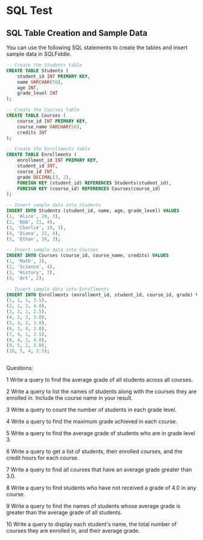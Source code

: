 # SQL Test

## SQL Table Creation and Sample Data

You can use the following SQL statements to create the tables and insert sample data in SQLFiddle.

```sql
-- Create the Students table
CREATE TABLE Students (
    student_id INT PRIMARY KEY,
    name VARCHAR(50),
    age INT,
    grade_level INT
);

-- Create the Courses table
CREATE TABLE Courses (
    course_id INT PRIMARY KEY,
    course_name VARCHAR(50),
    credits INT
);

-- Create the Enrollments table
CREATE TABLE Enrollments (
    enrollment_id INT PRIMARY KEY,
    student_id INT,
    course_id INT,
    grade DECIMAL(3, 2),
    FOREIGN KEY (student_id) REFERENCES Students(student_id),
    FOREIGN KEY (course_id) REFERENCES Courses(course_id)
);

-- Insert sample data into Students
INSERT INTO Students (student_id, name, age, grade_level) VALUES
(1, 'Alice', 20, 3),
(2, 'Bob', 21, 4),
(3, 'Charlie', 19, 3),
(4, 'Diana', 22, 4),
(5, 'Ethan', 20, 3);

-- Insert sample data into Courses
INSERT INTO Courses (course_id, course_name, credits) VALUES
(1, 'Math', 3),
(2, 'Science', 4),
(3, 'History', 3),
(4, 'Art', 2);

-- Insert sample data into Enrollments
INSERT INTO Enrollments (enrollment_id, student_id, course_id, grade) VALUES
(1, 1, 1, 3.5),
(2, 1, 2, 4.0),
(3, 2, 1, 2.5),
(4, 2, 3, 3.0),
(5, 3, 2, 3.0),
(6, 3, 4, 2.0),
(7, 4, 1, 3.5),
(8, 4, 3, 4.0),
(9, 5, 2, 3.0),
(10, 5, 4, 3.5);



```

Questions:

1 Write a query to find the average grade of all students across all courses.

2 Write a query to list the names of students along with the courses they are enrolled in. Include the course name in your result.

3 Write a query to count the number of students in each grade level.

4 Write a query to find the maximum grade achieved in each course.

5 Write a query to find the average grade of students who are in grade level 3.

6 Write a query to get a list of students, their enrolled courses, and the credit hours for each course.

7 Write a query to find all courses that have an average grade greater than 3.0.

8 Write a query to find students who have not received a grade of 4.0 in any course.

9 Write a query to find the names of students whose average grade is greater than the average grade of all students.

10 Write a query to display each student's name, the total number of courses they are enrolled in, and their average grade.
